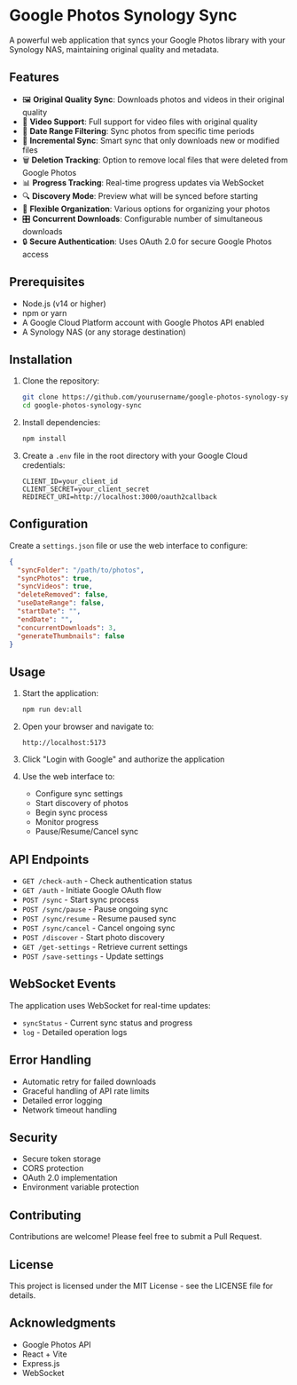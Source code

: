 # Google Photos Synology Sync

A powerful web application that syncs your Google Photos library with your Synology NAS, maintaining original quality and metadata.

## Features

- 🖼️ **Original Quality Sync**: Downloads photos and videos in their original quality
- 🎥 **Video Support**: Full support for video files with original quality
- 📅 **Date Range Filtering**: Sync photos from specific time periods
- 🔄 **Incremental Sync**: Smart sync that only downloads new or modified files
- 🗑️ **Deletion Tracking**: Option to remove local files that were deleted from Google Photos
- 📊 **Progress Tracking**: Real-time progress updates via WebSocket
- 🔍 **Discovery Mode**: Preview what will be synced before starting
- 📁 **Flexible Organization**: Various options for organizing your photos
- 🎛️ **Concurrent Downloads**: Configurable number of simultaneous downloads
- 🔒 **Secure Authentication**: Uses OAuth 2.0 for secure Google Photos access

## Prerequisites

- Node.js (v14 or higher)
- npm or yarn
- A Google Cloud Platform account with Google Photos API enabled
- A Synology NAS (or any storage destination)

## Installation

1. Clone the repository:
   ```bash
   git clone https://github.com/yourusername/google-photos-synology-sync.git
   cd google-photos-synology-sync
   ```

2. Install dependencies:
   ```bash
   npm install
   ```

3. Create a `.env` file in the root directory with your Google Cloud credentials:
   ```env
   CLIENT_ID=your_client_id
   CLIENT_SECRET=your_client_secret
   REDIRECT_URI=http://localhost:3000/oauth2callback
   ```

## Configuration

Create a `settings.json` file or use the web interface to configure:

```json
{
  "syncFolder": "/path/to/photos",
  "syncPhotos": true,
  "syncVideos": true,
  "deleteRemoved": false,
  "useDateRange": false,
  "startDate": "",
  "endDate": "",
  "concurrentDownloads": 3,
  "generateThumbnails": false
}
```

## Usage

1. Start the application:
   ```bash
   npm run dev:all
   ```

2. Open your browser and navigate to:
   ```
   http://localhost:5173
   ```

3. Click "Login with Google" and authorize the application

4. Use the web interface to:
   - Configure sync settings
   - Start discovery of photos
   - Begin sync process
   - Monitor progress
   - Pause/Resume/Cancel sync

## API Endpoints

- `GET /check-auth` - Check authentication status
- `GET /auth` - Initiate Google OAuth flow
- `POST /sync` - Start sync process
- `POST /sync/pause` - Pause ongoing sync
- `POST /sync/resume` - Resume paused sync
- `POST /sync/cancel` - Cancel ongoing sync
- `POST /discover` - Start photo discovery
- `GET /get-settings` - Retrieve current settings
- `POST /save-settings` - Update settings

## WebSocket Events

The application uses WebSocket for real-time updates:

- `syncStatus` - Current sync status and progress
- `log` - Detailed operation logs

## Error Handling

- Automatic retry for failed downloads
- Graceful handling of API rate limits
- Detailed error logging
- Network timeout handling

## Security

- Secure token storage
- CORS protection
- OAuth 2.0 implementation
- Environment variable protection

## Contributing

Contributions are welcome! Please feel free to submit a Pull Request.

## License

This project is licensed under the MIT License - see the LICENSE file for details.

## Acknowledgments

- Google Photos API
- React + Vite
- Express.js
- WebSocket
